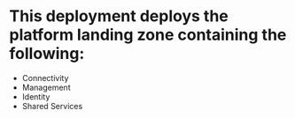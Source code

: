 # This deployment deploys the platform landing zone containing the following:
- Connectivity
- Management
- Identity
- Shared Services